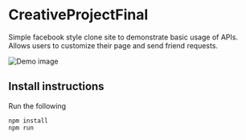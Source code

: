 # CreativeProjectFinal

Simple facebook style clone site to demonstrate basic usage of APIs. Allows users to customize their page and send friend requests.

![Demo image](https://github.com/Blunderproof/Facebook-Clone-Site/blob/master/img/Demo.JPG)

## Install instructions
Run the following
```
npm install
npm run
```